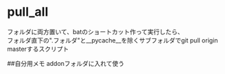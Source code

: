 # pull_all
フォルダに両方置いて、batのショートカット作って実行したら、<br>
フォルダ直下の".フォルダ"と__pycache__を除くサブフォルダでgit pull origin masterするスクリプト

##自分用メモ
addonフォルダに入れて使う
